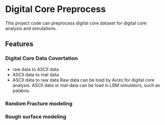 # Digital Core Preprocess
This project code can preprocess digital core dataset for digital core analysis and simulations.
## Features
### Digital Core Data Covertation
- raw data to ASCII data
- ASCII data to mat data
- ASCII data to raw data 
Raw data can be load by Avizo for digital core analysis. ASCII data or mat data can be load in LBM simulators, such as palabos.
### Random Fracture modeling

### Rough surface modeling
